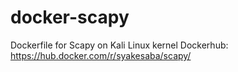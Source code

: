 docker-scapy
================
Dockerfile for Scapy on Kali Linux kernel 
Dockerhub: <https://hub.docker.com/r/syakesaba/scapy/>
